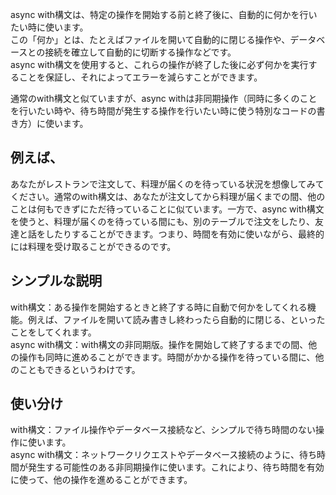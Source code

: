 async with構文は、特定の操作を開始する前と終了後に、自動的に何かを行いたい時に使います。  
この「何か」とは、たとえばファイルを開いて自動的に閉じる操作や、データベースとの接続を確立して自動的に切断する操作などです。  
async with構文を使用すると、これらの操作が終了した後に必ず何かを実行することを保証し、それによってエラーを減らすことができます。  
  
通常のwith構文と似ていますが、async withは非同期操作（同時に多くのことを行いたい時や、待ち時間が発生する操作を行いたい時に使う特別なコードの書き方）に使います。  
  
## 例えば、
あなたがレストランで注文して、料理が届くのを待っている状況を想像してみてください。通常のwith構文は、あなたが注文してから料理が届くまでの間、他のことは何もできずにただ待っていることに似ています。一方で、async with構文を使うと、料理が届くのを待っている間にも、別のテーブルで注文をしたり、友達と話をしたりすることができます。つまり、時間を有効に使いながら、最終的には料理を受け取ることができるのです。

## シンプルな説明
with構文：ある操作を開始するときと終了する時に自動で何かをしてくれる機能。例えば、ファイルを開いて読み書きし終わったら自動的に閉じる、といったことをしてくれます。  
async with構文：with構文の非同期版。操作を開始して終了するまでの間、他の操作も同時に進めることができます。時間がかかる操作を待っている間に、他のこともできるというわけです。  

## 使い分け
with構文：ファイル操作やデータベース接続など、シンプルで待ち時間のない操作に使います。  
async with構文：ネットワークリクエストやデータベース接続のように、待ち時間が発生する可能性のある非同期操作に使います。これにより、待ち時間を有効に使って、他の操作を進めることができます。